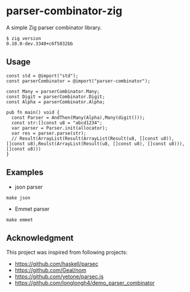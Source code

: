 # parser-combinator-zig

A simple Zig parser combinator library.

```shell
$ zig version
0.10.0-dev.3340+c6f5832bb
```

## Usage

```
const std = @import("std");
const parserCombinator = @import("parser-combinator");

const Many = parserCombinator.Many;
const Digit = parserCombinator.Digit;
const Alpha = parserCombinator.Alpha;

pub fn main() void {
  const Parser = AndThen(Many(Alpha),Many(digit()));
  const str:[]const u8 = "abcd1234";
  var parser = Parser.init(allocator);
  var res = parser.parse(str);
  // Result(ArrayList(Result(ArrayList(Result(u8, []const u8)), []const u8),Reulst(ArrayList(Result(u8, []const u8), []const u8))), []const u8)))
}

```

## Examples

- json parser

```
make json
```

- Emmet parser

```
make emmet
```

## Acknowledgment

This project was inspired from following projects:

- https://github.com/haskell/parsec
- https://github.com/Geal/nom
- https://github.com/yetone/parsec.js
- https://github.com/longlongh4/demo_parser_combinator
